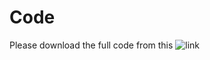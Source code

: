 
# Code

Please download the full code from this ![link](https://drive.google.com/file/d/14_NyIEbVhFcmYc9_nPEcjWJafgaxh4Ky/view?usp=sharing)
